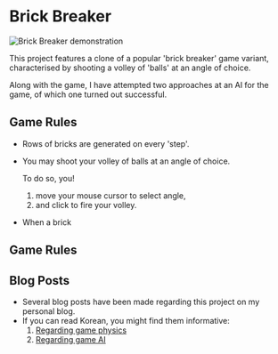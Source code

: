 # Brick Breaker

![Brick Breaker demonstration](https://user-images.githubusercontent.com/48833786/216105111-602c6e26-1556-4e8c-9d1c-20eb5511aa3e.png)

This project features a clone of a popular 'brick breaker' game variant, 
characterised by shooting a volley of 'balls' at an angle of choice.

Along with the game, I have attempted two approaches at an AI for the game, of which one turned out successful.

## Game Rules
- Rows of bricks are generated on every 'step'.
- You may shoot your volley of balls at an angle of choice.
 
    To do so, you!

    1. move your mouse cursor to select angle,
    2. and click to fire your volley.
- When a brick 

## Game Rules


## Blog Posts
- Several blog posts have been made regarding this project on my personal blog.
- If you can read Korean, you might find them informative:
    1. [Regarding game physics](https://syphon.tistory.com/123)
    2. [Regarding game AI](https://syphon.tistory.com/70)

